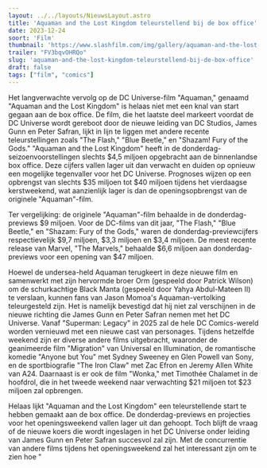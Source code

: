 ```yaml
---
layout: ../../layouts/NieuwsLayout.astro
title: 'Aquaman and the Lost Kingdom teleurstellend bij de box office'
date: 2023-12-24
soort: 'Film'
thumbnail: 'https://www.slashfilm.com/img/gallery/aquaman-and-the-lost-kingdom-belly-flops-at-the-box-office-with-40-million-debut/intro-1703351806.jpg'
trailer: "FV3bqvOHRQo"
slug: 'aquaman-and-the-lost-kingdom-teleurstellend-bij-de-box-office'
draft: false
tags: ["film", "comics"]
---
```



Het langverwachte vervolg op de DC Universe-film "Aquaman," genaamd "Aquaman and the Lost Kingdom" is helaas niet met een knal van start gegaan aan de box office. De film, die het laatste deel markeert voordat de DC Universe wordt gereboot door de nieuwe leiding van DC Studios, James Gunn en Peter Safran, lijkt in lijn te liggen met andere recente teleurstellingen zoals "The Flash," "Blue Beetle," en "Shazam! Fury of the Gods." "Aquaman and the Lost Kingdom" heeft in de donderdag-seizoenvoorstellingen slechts $4,5 miljoen opgebracht aan de binnenlandse box office. Deze cijfers vallen lager uit dan verwacht en duiden op opnieuw een mogelijke tegenvaller voor het DC Universe. Prognoses wijzen op een opbrengst van slechts $35 miljoen tot $40 miljoen tijdens het vierdaagse kerstweekend, wat aanzienlijk lager is dan de openingsopbrengst van de originele "Aquaman"-film.

Ter vergelijking: de originele "Aquaman"-film behaalde in de donderdag-previews $9 miljoen. Voor de DC-films van dit jaar, "The Flash," "Blue Beetle," en "Shazam: Fury of the Gods," waren de donderdag-previewcijfers respectievelijk $9,7 miljoen, $3,3 miljoen en $3,4 miljoen. De meest recente release van Marvel, "The Marvels," behaalde $6,6 miljoen aan donderdag-previews voor een opening van $47 miljoen.

Hoewel de undersea-held Aquaman terugkeert in deze nieuwe film en samenwerkt met zijn hervormde broer Orm (gespeeld door Patrick Wilson) om de schurkachtige Black Manta (gespeeld door Yahya Abdul-Mateen II) te verslaan, kunnen fans van Jason Momoa's Aquaman-vertolking teleurgesteld zijn. Het is namelijk bevestigd dat hij niet zal verschijnen in de nieuwe richting die James Gunn en Peter Safran nemen met het DC Universe. Vanaf "Superman: Legacy" in 2025 zal de hele DC Comics-wereld worden vernieuwd met een nieuwe cast van personages. Tijdens hetzelfde weekend zijn er diverse andere films uitgebracht, waaronder de geanimeerde film "Migration" van Universal en Illumination, de romantische komedie "Anyone but You" met Sydney Sweeney en Glen Powell van Sony, en de sportbiografie "The Iron Claw" met Zac Efron en Jeremy Allen White van A24. Daarnaast is er ook de film "Wonka," met Timothée Chalamet in de hoofdrol, die in het tweede weekend naar verwachting $21 miljoen tot $23 miljoen zal opbrengen.

Helaas lijkt "Aquaman and the Lost Kingdom" een teleurstellende start te hebben gemaakt aan de box office. De donderdag-previews en projecties voor het openingsweekend vallen lager uit dan gehoopt. Toch blijft de vraag of de nieuwe koers die wordt ingeslagen in het DC Universe onder leiding van James Gunn en Peter Safran succesvol zal zijn. Met de concurrentie van andere films tijdens het openingsweekend zal het interessant zijn om te zien hoe "
